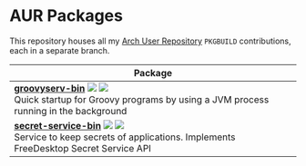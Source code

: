 # AUR Packages

This repository houses all my [Arch User Repository](https://aur.archlinux.org/) `PKGBUILD` contributions, each in a separate branch.

| Package                                                      |
| ------------------------------------------------------------ |
| **[groovyserv-bin](https://github.com/arjvik/aur-packages/tree/groovyserv-bin)** [![](https://img.shields.io/aur/version/groovyserv-bin?logo=archlinux&color=1793d1&logocolor=1793d1)](https://aur.archlinux.org/packages/groovyserv-bin) [![](https://img.shields.io/badge/Upstream-kobo%2Fgroovyserv-success?logo=github)](https://github.com/kobo/groovyserv)<br />Quick startup for Groovy programs by using a JVM process running in the background |
| **[secret-service-bin](https://github.com/arjvik/aur-packages/tree/secret-service-bin)** [![](https://img.shields.io/aur/version/secret-service-bin?logo=archlinux&color=1793d1&logocolor=1793d1)](https://aur.archlinux.org/packages/secret-service-bin) [![](https://img.shields.io/badge/Upstream-yousefvand%2Fsecret--service-success?logo=github)](https://github.com/yousefvand/secret-service)<br />Service to keep secrets of applications. Implements FreeDesktop Secret Service API |
